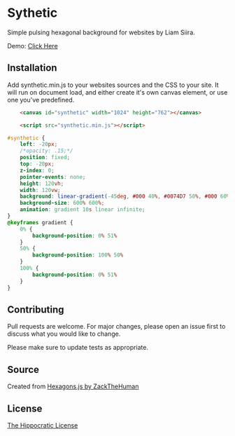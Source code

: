 # Sythetic

Simple pulsing hexagonal background for websites by Liam Siira.

Demo: [Click Here](https://hlsiira.github.io/synthetic/)

## Installation

Add synthetic.min.js to your websites sources and the CSS to your site. It will run on document load, and either create it's own canvas element, or use one you've predefined.

```html
	<canvas id="synthetic" width="1024" height="762"></canvas>

	<script src="synthetic.min.js"></script>
```

```css
#synthetic {
	left: -20px;
	/*opacity: .15;*/
	position: fixed;
	top: -20px;
	z-index: 0;
	pointer-events: none;
	height: 120vh;
	width: 120vw;
	background: linear-gradient(-45deg, #000 40%, #0074D7 50%, #000 60%);
	background-size: 600% 600%;
	animation: gradient 10s linear infinite;
}
@keyframes gradient {
	0% {
		background-position: 0% 51%
	}
	50% {
		background-position: 100% 50%
	}
	100% {
		background-position: 0% 51%
	}
}
```


## Contributing
Pull requests are welcome. For major changes, please open an issue first to discuss what you would like to change.

Please make sure to update tests as appropriate.

## Source
Created from [Hexagons.js by ZackTheHuman](https://gist.github.com/zackthehuman/1867663)

## License
[The Hippocratic License](https://firstdonoharm.dev/)
